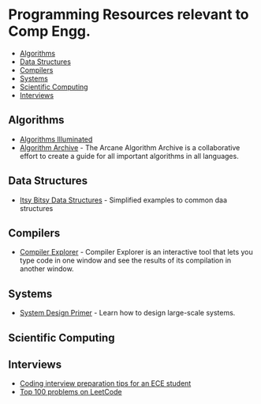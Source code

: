 # Programming Resources relevant to Comp Engg.

- [Algorithms](#algorithms)
- [Data Structures](#data-structures)
- [Compilers](#compilers)
- [Systems](#systems)
- [Scientific Computing](#scientific-computing)
- [Interviews](#interviews)

## Algorithms

- [Algorithms Illuminated](http://www.algorithmsilluminated.org/)
- [Algorithm Archive](https://www.algorithm-archive.org/) - The Arcane Algorithm Archive is a collaborative effort to create a guide for all important algorithms in all languages.

## Data Structures

- [Itsy Bitsy Data Structures](https://github.com/jamiebuilds/itsy-bitsy-data-structures) - Simplified examples to common daa structures

## Compilers

- [Compiler Explorer](https://godbolt.org/) - Compiler Explorer is an interactive tool that lets you type code in one window and see the results of its compilation in another window.

## Systems

- [System Design Primer](https://github.com/donnemartin/system-design-primer/blob/master/README.md) - Learn how to design large-scale systems.

## Scientific Computing

## Interviews

- [Coding interview preparation tips for an ECE student](https://news.ycombinator.com/item?id=17755688)
- [Top 100 problems on LeetCode](https://leetcode.com/problemset/top-100-liked-questions/)

